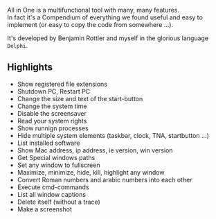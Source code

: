 All in One is a multifunctional tool with many, many features.  
In fact it's a Compendium of everything we found useful and easy to implement (or easy to copy the code from somewhere ...).  

It's developed by Benjamin Rottler and myself in the glorious language `Delphi`.

## Highlights

- Show registered file extensions
- Shutdown PC, Restart PC
- Change the size and text of the start-button
- Change the system time
- Disable the screensaver
- Read your system rights
- Show runnign processes
- Hide multiple system elements (taskbar, clock, TNA, startbutton ...)
- List installed software
- Show Mac address, ip address, ie version, win version
- Get Special windows paths
- Set any window to fullscreen
- Maximize, minimize, hide, kill, highlight any window
- Convert Roman numbers and arabic numbers into each other
- Execute cmd-commands
- List all window captions
- Delete itself (without a trace)
- Make a screenshot